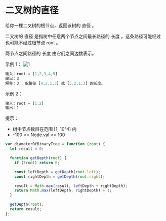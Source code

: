 # 二叉树的直径

给你一棵二叉树的根节点，返回该树的 直径 。

二叉树的 直径 是指树中任意两个节点之间最长路径的 长度 。这条路径可能经过也可能不经过根节点 root 。

两节点之间路径的 长度 由它们之间边数表示。

示例 1：
![1](https://assets.leetcode.com/uploads/2021/03/06/diamtree.jpg)

```javascript
输入：root = [1,2,3,4,5]
输出：3
解释：3 ，取路径 [4,2,1,3] 或 [5,2,1,3] 的长度。
```

示例 2：

```javascript
输入：root = [1,2]
输出：1
```

提示：

- 树中节点数目在范围 [1, 10^4] 内
- -100 <= Node.val <= 100

```javascript
var diameterOfBinaryTree = function (root) {
  let result = 0;

  function getDepth(root) {
    if (!root) return 0;

    const leftDepth = getDepth(root.left);
    const rightDepth = getDepth(root.right);

    result = Math.max(result, leftDepth + rightDepth);
    return Math.max(leftDepth, rightDepth) + 1;
  }

  getDepth(root);
  return result;
};
```
